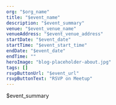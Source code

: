 ```yaml
---
org: "$org_name"
title: "$event_name"
description: "$event_summary"
venue: "$event_venue_name"
venueAddress: "$event_venue_address"
startDate: "$event_date"
startTime: "$event_start_time"
endDate: "$event_date"
endTime: ""
heroImage: "blog-placeholder-about.jpg"
tags: []
rsvpButtonUrl: "$event_url"
rsvpButtonText: "RSVP on Meetup"
---
```


$event_summary